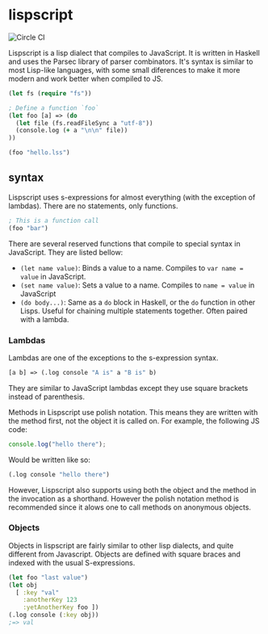# lispscript

![Circle CI](https://img.shields.io/circleci/project/github/swissChili/lispscript.svg)

Lispscript is a lisp dialect that compiles to JavaScript. It is written in
Haskell and uses the Parsec library of parser combinators. It's syntax is
similar to most Lisp-like languages, with some small diferences to make it
more modern and work better when compiled to JS.

```clj
(let fs (require "fs"))

; Define a function `foo`
(let foo [a] => (do
  (let file (fs.readFileSync a "utf-8"))
  (console.log (+ a "\n\n" file))
))

(foo "hello.lss")
```

## syntax

Lispscript uses s-expressions for almost everything (with the exception
of lambdas). There are no statements, only functions.

```clj
; This is a function call
(foo "bar")
```
There are several reserved functions that compile to special syntax in
JavaScript. They are listed bellow:

- `(let name value)`: Binds a value to a name. Compiles to `var name = value`
  in JavaScript.
- `(set name value)`: Sets a value to a name. Compiles to `name = value` in
  JavaScript
- `(do body...)`: Same as a `do` block in Haskell, or the `do` function in
  other Lisps. Useful for chaining multiple statements together. Often
  paired with a lambda.

### Lambdas

Lambdas are one of the exceptions to the s-expression syntax.

```clj
[a b] => (.log console "A is" a "B is" b)
```
They are similar to JavaScript lambdas except they use square brackets instead
of parenthesis.

Methods in Lispscript use polish notation. This means they are written with the
method first, not the object it is called on. For example, the following JS
code:
```js
console.log("hello there");
```
Would be written like so:
```clj
(.log console "hello there")
```
However, Lispscript also supports using both the object and the method in the
invocation as a shorthand. However the polish notation method is recommended
since it alows one to call methods on anonymous objects.

### Objects

Objects in lispscript are fairly similar to other lisp dialects, and quite
different from Javascript. Objects are defined with square braces and indexed
with the usual S-expressions. 
```clj
(let foo "last value")
(let obj
  [ :key "val"
    :anotherKey 123
    :yetAnotherKey foo ])
(.log console (:key obj))
;=> val
```
